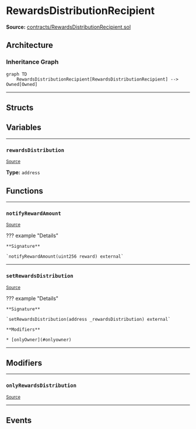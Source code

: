 # RewardsDistributionRecipient

**Source:** [contracts/RewardsDistributionRecipient.sol](https://github.com/Synthetixio/synthetix/tree/develop/contracts/RewardsDistributionRecipient.sol)

## Architecture

### Inheritance Graph

```mermaid
graph TD
    RewardsDistributionRecipient[RewardsDistributionRecipient] --> Owned[Owned]
```

---

## Structs

## Variables

---

### `rewardsDistribution`
<sub>[Source](https://github.com/Synthetixio/synthetix/tree/develop/contracts/RewardsDistributionRecipient.sol#L9)</sub>

**Type:** `address`

## Functions

---

### `notifyRewardAmount`
<sub>[Source](https://github.com/Synthetixio/synthetix/tree/develop/contracts/RewardsDistributionRecipient.sol#L11)</sub>

??? example "Details"

    **Signature**

    `notifyRewardAmount(uint256 reward) external`

---

### `setRewardsDistribution`
<sub>[Source](https://github.com/Synthetixio/synthetix/tree/develop/contracts/RewardsDistributionRecipient.sol#L18)</sub>

??? example "Details"

    **Signature**

    `setRewardsDistribution(address _rewardsDistribution) external`

    **Modifiers**

    * [onlyOwner](#onlyowner)

---

## Modifiers

---

### `onlyRewardsDistribution`
<sub>[Source](https://github.com/Synthetixio/synthetix/tree/develop/contracts/RewardsDistributionRecipient.sol#L13)</sub>

---

## Events

